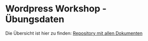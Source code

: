 # Wordpress Workshop - Übungsdaten

Die Übersicht ist hier zu finden:
[Repository mit allen Dokumenten](https://github.com/dominicvogl/wp_workshop_template)